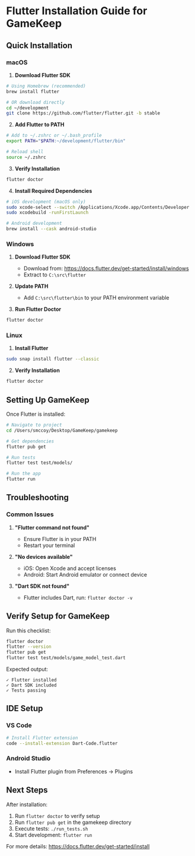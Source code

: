# Flutter Installation Guide for GameKeep

## Quick Installation

### macOS

1. **Download Flutter SDK**
```bash
# Using Homebrew (recommended)
brew install flutter

# OR download directly
cd ~/development
git clone https://github.com/flutter/flutter.git -b stable
```

2. **Add Flutter to PATH**
```bash
# Add to ~/.zshrc or ~/.bash_profile
export PATH="$PATH:~/development/flutter/bin"

# Reload shell
source ~/.zshrc
```

3. **Verify Installation**
```bash
flutter doctor
```

4. **Install Required Dependencies**
```bash
# iOS development (macOS only)
sudo xcode-select --switch /Applications/Xcode.app/Contents/Developer
sudo xcodebuild -runFirstLaunch

# Android development
brew install --cask android-studio
```

### Windows

1. **Download Flutter SDK**
   - Download from: https://docs.flutter.dev/get-started/install/windows
   - Extract to `C:\src\flutter`

2. **Update PATH**
   - Add `C:\src\flutter\bin` to your PATH environment variable

3. **Run Flutter Doctor**
```cmd
flutter doctor
```

### Linux

1. **Install Flutter**
```bash
sudo snap install flutter --classic
```

2. **Verify Installation**
```bash
flutter doctor
```

## Setting Up GameKeep

Once Flutter is installed:

```bash
# Navigate to project
cd /Users/smccoy/Desktop/GameKeep/gamekeep

# Get dependencies
flutter pub get

# Run tests
flutter test test/models/

# Run the app
flutter run
```

## Troubleshooting

### Common Issues

1. **"Flutter command not found"**
   - Ensure Flutter is in your PATH
   - Restart your terminal

2. **"No devices available"**
   - iOS: Open Xcode and accept licenses
   - Android: Start Android emulator or connect device

3. **"Dart SDK not found"**
   - Flutter includes Dart, run: `flutter doctor -v`

## Verify Setup for GameKeep

Run this checklist:
```bash
flutter doctor
flutter --version
flutter pub get
flutter test test/models/game_model_test.dart
```

Expected output:
```
✓ Flutter installed
✓ Dart SDK included
✓ Tests passing
```

## IDE Setup

### VS Code
```bash
# Install Flutter extension
code --install-extension Dart-Code.flutter
```

### Android Studio
- Install Flutter plugin from Preferences → Plugins

## Next Steps

After installation:
1. Run `flutter doctor` to verify setup
2. Run `flutter pub get` in the gamekeep directory
3. Execute tests: `./run_tests.sh`
4. Start development: `flutter run`

For more details: https://docs.flutter.dev/get-started/install